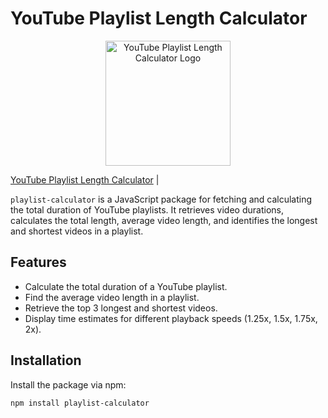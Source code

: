 # YouTube Playlist Length Calculator

<p align="center">
  <img src="https://ytplaylistlength.org/static/logo.svg" alt="YouTube Playlist Length Calculator Logo" width="200"/>
</p>

[YouTube Playlist Length Calculator](https://ytplaylistlength.org/) |

`playlist-calculator` is a JavaScript package for fetching and calculating the total duration of YouTube playlists. It retrieves video durations, calculates the total length, average video length, and identifies the longest and shortest videos in a playlist.

## Features
- Calculate the total duration of a YouTube playlist.
- Find the average video length in a playlist.
- Retrieve the top 3 longest and shortest videos.
- Display time estimates for different playback speeds (1.25x, 1.5x, 1.75x, 2x).

## Installation

Install the package via npm:

```bash
npm install playlist-calculator
